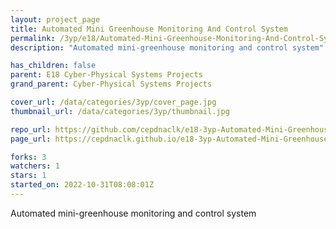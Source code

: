 ```yaml
---
layout: project_page
title: Automated Mini Greenhouse Monitoring And Control System
permalink: /3yp/e18/Automated-Mini-Greenhouse-Monitoring-And-Control-System/
description: "Automated mini-greenhouse monitoring and control system"

has_children: false
parent: E18 Cyber-Physical Systems Projects
grand_parent: Cyber-Physical Systems Projects

cover_url: /data/categories/3yp/cover_page.jpg
thumbnail_url: /data/categories/3yp/thumbnail.jpg

repo_url: https://github.com/cepdnaclk/e18-3yp-Automated-Mini-Greenhouse-Monitoring-And-Control-System
page_url: https://cepdnaclk.github.io/e18-3yp-Automated-Mini-Greenhouse-Monitoring-And-Control-System

forks: 3
watchers: 1
stars: 1
started_on: 2022-10-31T08:08:01Z
---
```

Automated mini-greenhouse monitoring and control system

